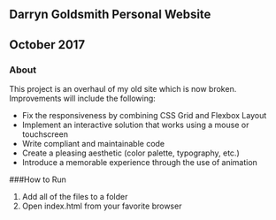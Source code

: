 ## Darryn Goldsmith Personal Website ##

## October 2017 ##

### About ###

This project is an overhaul of my old site which is now broken. Improvements will include the following:

* Fix the responsiveness by combining CSS Grid and Flexbox Layout
* Implement an interactive solution that works using a mouse or touchscreen
* Write compliant and maintainable code
* Create a pleasing aesthetic (color palette, typography, etc.)
* Introduce a memorable experience through the use of animation
  
###How to Run

1. Add all of the files to a folder
2. Open index.html from your favorite browser

